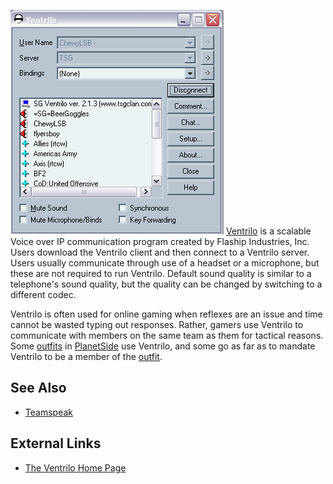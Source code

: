 ![](../images/Ventrilo.jpg "fig:Ventrilo.jpg") [Ventrilo](Ventrilo.md) is a
scalable Voice over IP communication program created by Flaship Industries, Inc.
Users download the Ventrilo client and then connect to a Ventrilo server. Users
usually communicate through use of a headset or a microphone, but these are not
required to run Ventrilo. Default sound quality is similar to a telephone's
sound quality, but the quality can be changed by switching to a different codec.

Ventrilo is often used for online gaming when reflexes are an issue and time
cannot be wasted typing out responses. Rather, gamers use Ventrilo to
communicate with members on the same team as them for tactical reasons. Some
[outfits](../terminology/Outfit.md) in [PlanetSide](PlanetSide.md) use Ventrilo,
and some go as far as to mandate Ventrilo to be a member of the
[outfit](../terminology/Outfit.md).

## See Also

- [Teamspeak](TeamSpeak.md)

## External Links

- [The Ventrilo Home Page](http://www.ventrilo.com/)


